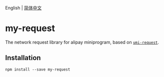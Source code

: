 English | [简体中文](./README_zh-CN.md)

# my-request

The network request library for alipay miniprogram, based on [`umi-request`](https://www.npmjs.com/package/umi-request).

## Installation

```
npm install --save my-request
```
